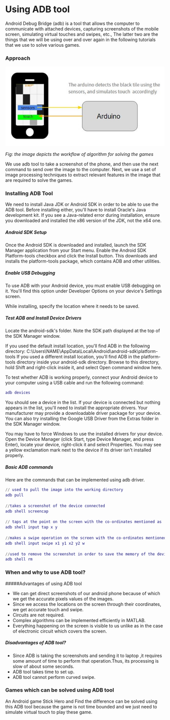  
# Using ADB tool
Android Debug Bridge (adb) is a tool that allows the computer to communicate with   attached devices, capturing screenshots of the mobile screen, simulating virtual touches and swipes, etc., The latter two are the things that we will be using over and over again in the following tutorials that we use to solve various games.

### Approach

![image1](/Images/methods-2.jpg)

*Fig: the image depicts the workflow of algorithm for solving the games*

We use adb tool to take a screenshot of the phone, and then use the next command to send over the image to the computer. Next, we use a set of image processing techniques to extract relevant features in the image that are required to solve the games. 

### Installing ADB Tool
We need to install Java JDK or Android SDK in order to be able to use the ADB tool. Before installing either, you'll have to install Oracle's Java development kit. If you see a Java-related error during installation, ensure you downloaded and installed the x86 version of the JDK, not the x64 one.

##### Android SDK Setup
Once the Android SDK is downloaded and installed, launch the SDK Manager application from your Start menu.
Enable the Android SDK Platform-tools checkbox and click the Install button. This downloads and installs the platform-tools package, which contains ADB and other utilities.


##### Enable USB Debugging
To use ADB with your Android device, you must enable USB debugging on it. You'll find this option under Developer Options on your device's Settings screen.

While installing, specify the location where it needs to be saved.

##### Test ADB and Install Device Drivers
Locate the android-sdk's folder. Note the SDK path displayed at the top of the SDK Manager window.

If you used the default install location, you'll find ADB in the following directory:
C:\Users\NAME\AppData\Local\Android\android-sdk\platform-tools
If you used a different install location, you'll find ADB in the platform-tools directory inside your android-sdk directory. Browse to this directory, hold Shift and right-click inside it, and select Open command window here.

To test whether ADB is working properly, connect your Android device to your computer using a USB cable and run the following command:
```MATLAB
adb devices
```

You should see a device in the list. If your device is connected but nothing appears in the list, you'll need to install the appropriate drivers.
Your manufacturer may provide a downloadable driver package for your device. You can also try installing the Google USB Driver from the Extras folder in the SDK Manager window.

You may have to force Windows to use the installed drivers for your device. Open the Device Manager (click Start, type Device Manager, and press Enter), locate your device, right-click it and select Properties. You may see a yellow exclamation mark next to the device if its driver isn't installed properly.

##### Basic ADB commands
Here are the commands that can be implemented using adb driver.
```MATLAB
// used to pull the image into the working directory
adb pull 

//takes a screenshot of the device connected
adb shell screencap 

// taps at the point on the screen with the co-ordinates mentioned as (x, y).
adb shell input tap x y

//makes a swipe operation on the screen with the co-ordinates mentioned as (x1, y1) and (x2, y2) within w seconds
adb shell input swipe x1 y1 x2 y2 w

//used to remove the screenshot in order to save the memory of the device connected
adb shell rm 
```


### When and why to use ADB tool?
#####Advantages of using ADB tool
- We can get direct screenshots of our android phone because of which we get the accurate pixels values of the images.
- Since we access the locations on the screen through their coordinates, we get accurate touch and swipe.
- Circuits are not required.
- Complex algorithms can be implemented efficiently in MATLAB.
- Everything happening on the screen is visible to us unlike as in the case of electronic circuit which covers the screen.


##### Disadvantages of ADB tool?

- Since ADB is taking the screenshots and sending it to laptop ,it requires some amount of time to perform that operation.Thus, its processing is slow of about some seconds.
- ADB tool takes time to set up.
- ADB tool cannot perform curved swipe.
 
### Games which can be solved using ADB tool

 An Android game Stick Hero and Find the difference can be solved using this ADB tool because the game is not time bounded and we just need to simulate virtual touch to play these game.
